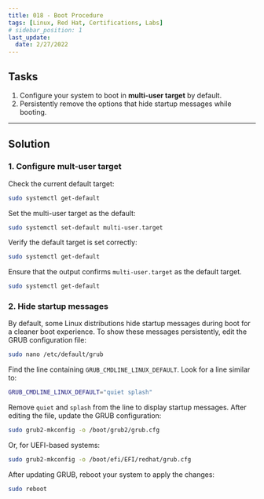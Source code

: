```yaml
---
title: 018 - Boot Procedure
tags: [Linux, Red Hat, Certifications, Labs]
# sidebar_position: 1 
last_update:
  date: 2/27/2022
---
```


## Tasks

1. Configure your system to boot in **multi-user target** by default.
2. Persistently remove the options that hide startup messages while booting.

----

## Solution

### 1. Configure mult-user target

Check the current default target:

```sh
sudo systemctl get-default
```

Set the multi-user target as the default:

```sh
sudo systemctl set-default multi-user.target
```

Verify the default target is set correctly:

```sh
sudo systemctl get-default
```

Ensure that the output confirms `multi-user.target` as the default target.


```sh
sudo systemctl get-default
```


### 2. Hide startup messages


By default, some Linux distributions hide startup messages during boot for a cleaner boot experience. To show these messages persistently, edit the GRUB configuration file:

```sh
sudo nano /etc/default/grub
```

Find the line containing `GRUB_CMDLINE_LINUX_DEFAULT`. Look for a line similar to:

```sh
GRUB_CMDLINE_LINUX_DEFAULT="quiet splash"
```

Remove `quiet` and `splash` from the line to display startup messages. After editing the file, update the GRUB configuration:

```sh
sudo grub2-mkconfig -o /boot/grub2/grub.cfg
```

Or, for UEFI-based systems:

```sh
sudo grub2-mkconfig -o /boot/efi/EFI/redhat/grub.cfg
```

After updating GRUB, reboot your system to apply the changes:

```sh
sudo reboot
```